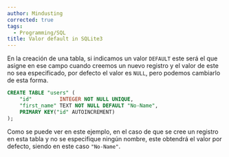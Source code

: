 ```yaml
---
author: Mindusting
corrected: true
tags:
  - Programming/SQL
title: Valor default in SQLite3
---
```


En la creación de una tabla, si indicamos un valor `DEFAULT` este será el que asigne en ese campo cuando creemos un nuevo registro y el valor de este no sea especificado, por defecto el valor es `NULL`, pero podemos cambiarlo de esta forma.

```sql
CREATE TABLE "users" (
    "id"         INTEGER NOT NULL UNIQUE,
    "first_name" TEXT NOT NULL DEFAULT "No-Name",
    PRIMARY KEY("id" AUTOINCREMENT)
);
```

Como se puede ver en este ejemplo, en el caso de que se cree un registro en esta tabla y no se especifique ningún nombre, este obtendrá el valor por defecto, siendo en este caso `"No-Name"`.
